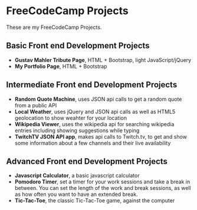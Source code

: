 # FreeCodeCamp Projects
These are my FreeCodeCamp Projects.

## Basic Front end Development Projects
* **Gustav Mahler Tribute Page**, HTML + Bootstrap, light JavaScript/jQuery
* **My Portfolio Page**, HTML + Bootstrap

## Intermediate Front end Development Projects
* **Random Quote Machine**, uses JSON api calls to get a random quote from a public API
* **Local Weather**, uses jQuery and JSON api calls as well as HTML5 geolocation to show weahter for your location
* **Wikipedia Viewer**, uses the wikipedia api for searching wikipedia entries including showing suggestions while typing
* **TwitchTV JSON API app**, makes api calls to Twitch.tv, to get and show some information about a few channels and their live availability

## Advanced Front end Development Projects
* **Javascript Calculator**, a basic javascript calculator
* **Pomodoro Timer**, set a timer for your work sessions and take a break in between. You can set the length of the work and break sessions, as well as how often you want to have an extended break.
* **Tic-Tac-Toe**, the classic Tic-Tac-Toe game, against the computer
